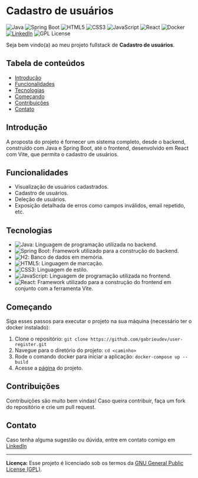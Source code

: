 # Cadastro de usuários

![Java](https://img.shields.io/badge/Java-17-orange) ![Spring Boot](https://img.shields.io/badge/Spring%20Boot-3-green) ![HTML5](https://img.shields.io/badge/HTML-5-orange) ![CSS3](https://img.shields.io/badge/CSS-3-blue) ![JavaScript](https://img.shields.io/badge/JavaScript--yellow) ![React](https://img.shields.io/badge/React-+Vite-blue) ![Docker](https://img.shields.io/badge/Docker--blue) [![LinkedIn](https://img.shields.io/badge/Connect%20on-LinkedIn-blue)](https://www.linkedin.com/in/gabrieudev) ![GPL License](https://img.shields.io/badge/License-GPL-blue)

Seja bem vindo(a) ao meu projeto fullstack de **Cadastro de usuários**. 

## Tabela de conteúdos

- [Introdução](#introdução)
- [Funcionalidades](#funcionalidades)
- [Tecnologias](#tecnologias)
- [Começando](#começando)
- [Contribuições](#contribuições)
- [Contato](#contato)

## Introdução

A proposta do projeto é fornecer um sistema completo, desde o backend, construído com Java e Spring Boot, até o frontend, desenvolvido em React com Vite, que permita o cadastro de usuários.

## Funcionalidades

- Visualização de usuários cadastrados.
- Cadastro de usuários.
- Deleção de usuários.
- Exposição detalhada de erros como campos inválidos, email repetido, etc.

## Tecnologias

- ![Java](https://img.shields.io/badge/Java-17-orange): Linguagem de programação utilizada no backend.
- ![Spring Boot](https://img.shields.io/badge/Spring%20Boot-3-green): Framework utilizado para a construção do backend.
- ![H2](https://img.shields.io/badge/H2-Database-lightgray): Banco de dados em memória.
- ![HTML5](https://img.shields.io/badge/HTML-5-orange): Linguagem de marcação.
- ![CSS3](https://img.shields.io/badge/CSS-3-blue): Linguagem de estilo.
- ![JavaScript](https://img.shields.io/badge/JavaScript--yellow): Linguagem de programação utilizada no frontend.
- ![React](https://img.shields.io/badge/React-+Vite-blue): Framework utilizado para a construção do frontend em conjunto com a ferramenta Vite.

## Começando

Siga esses passos para executar o projeto na sua máquina (necessário ter o docker instalado):

1. Clone o repositório: `git clone https://github.com/gabrieudev/user-register.git`
2. Navegue para o diretório do projeto: `cd <caminho>`
3. Rode o comando docker para iniciar a aplicação: `docker-compose up --build`
4. Acesse a [página](http://localhost:3000) do projeto.

## Contribuições

Contribuições são muito bem vindas! Caso queira contribuir, faça um fork do repositório e crie um pull request.

## Contato

Caso tenha alguma sugestão ou dúvida, entre em contato comigo em [LinkedIn](https://www.linkedin.com/in/gabrieudev)

---

**Licença:** Esse projeto é licenciado sob os termos da [GNU General Public License (GPL)](LICENSE).
